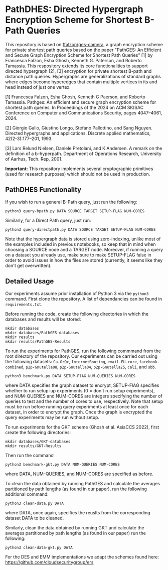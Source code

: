 # PathDHES: Directed Hypergraph Encryption Scheme for Shortest B-Path Queries

This repository is based on [ffalzon/ges-camera](https://github.com/ffalzon/ges-camera), a graph encryption scheme 
for private shortest path queries based on the paper "PathGES: An Efficient and Secure Graph Encryption Scheme for Shortest 
Path Queries" [1] by Francesca Falzon, Esha Ghosh, Kenneth G. Paterson, and Roberto Tamassia.
This respository extends its core functionalities to support directed 
hypergraph [2], [3] encryption for private shortest B-path and distance path queries. 
Hypergraphs are generalizations of standard graphs where edges become hyperedges that contain multiple vertices in its
and head instead of just one vertex.

[1] Francesca Falzon, Esha Ghosh, Kenneth G Paerson, and Roberto Tamassia. Pathges: An efficient and secure graph 
encryption scheme for shortest path queries. In Proceedings of the 2024 on ACM SIGSAC Conference on Computer and 
Communications Security, pages 4047–4061, 2024.

[2] Giorgio Gallo, Giustino Longo, Stefano Pallottino, and Sang Nguyen. Directed hypergraphs and applications. 
Discrete applied mathematics, 42(2-3):177–201, 1993.

[3] Lars Relund Nielsen, Daniele Pretolani, and K Andersen. A remark on the definition of a b-hyperpath. Department 
of Operations Research, University of Aarhus, Tech. Rep, 2001.

**Important:** This repository implements several cryptographic primitives (used for research purposes) which 
should not be used in production.

## PathDHES Functionality
If you wish to run a general B-Path query, just run the following:
```
python3 query-bpath.py DATA SOURCE TARGET SETUP-FLAG NUM-CORES
```
Similarly, for a Direct Path query, just run:
```
python3 query-directpath.py DATA SOURCE TARGET SETUP-FLAG NUM-CORES
```
Note that the hypergraph data is stored using zero-indexing, unlike most of the examples included in previous notebooks, 
so keep that in mind when choosing a SOURCE node and a TARGET node. Moreover, if running a query on a dataset you already 
use, make sure to make SETUP-FLAG false in order to avoid issues in how the files are stored (currently, it seems like 
they don't get overwritten).

## Detailed Usage

Our experiments assume prior installation of Python 3 via the `python3` command.
First clone the repository. A list of dependancies can be found in ``requirements.txt``. 

Before running the code, create the following directories in which the databases and results will be stored:
```
mkdir databases
mkdir databases/PathGES-databases
mkdir results
mkdir results/PathGES-Results
```

To run the experiments for PathGES, run the following commmand from the root directory of the repository. Our experiments can be carried out using the following datasets: ``Ca-GrQc``, ``InternetRouting``, ``email-EU-core``, ``facebook-combined``, ``p2p-Gnutella08``, ``p2p-Gnutella04``, ``p2p-Gnutella25``, ``cali``, and ``sbb``.

```
python3 benchmark.py DATA SETUP-FlAG NUM-QUERIES NUM-CORES
```

where DATA specifies the graph dataset to encrypt, SETUP-FlAG specifies whether to run setup-up experiments (0 = don't run setup experiments), and NUM-QUERIES and NUM-CORES are integers specifying the number of queries to test and the number of cores to use, respectively. Note that setup must be run before running query experiments at least once for each dataset, in order to encrypt the graph. Once the graph is encrypted the query experiments may be run without setup.

To run experiments for the GKT scheme (Ghosh et al. AsiaCCS 2022), first create the following directories:
```
mkdir databases/GKT-databases
mkdir results/GKT-Results
```

Then run the command
```
python3 benchmark-gkt.py DATA NUM-QUERIES NUM-CORES
```
where DATA, NUM-QUERIES, and NUM-CORES are specified as before.


To clean the data obtained by running PathGES and calculate the averages partitioned by path lengths (as found in our paper), run the following additional command:
```
python3 clean-data.py DATA
```
where DATA, once again, specifies the reuslts from the corresponding dataset DATA to be cleaned.

Similarly, clean the data obtained by running GKT and calculate the averages partitioned by path lengths (as found in our paper) run the following:
```
python3 clean-data-gkt.py DATA
```

For the DES and EMM implementations we adapt the schemes found here: https://github.com/cloudsecuritygroup/ers
